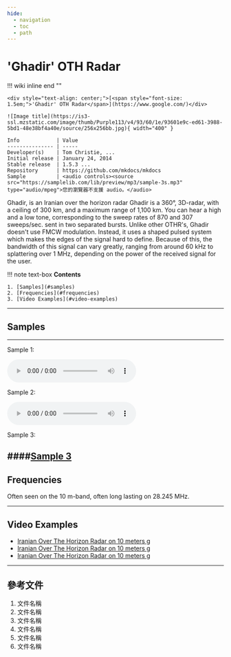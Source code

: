 ```yaml
---
hide:
  - navigation
  - toc
  - path
---
```


# **'Ghadir' OTH Radar**

!!! wiki inline end ""

    <div style="text-align: center;">[<span style="font-size: 1.5em;">'Ghadir' OTH Radar</span>](https://www.google.com/)</div>

    ![Image title](https://is3-ssl.mzstatic.com/image/thumb/Purple113/v4/93/60/1e/93601e9c-ed61-3988-5bd1-48e38bf4a40e/source/256x256bb.jpg){ width="400" }

    Info            | Value
    --------------- | -----
    Developer(s)    | Tom Christie, ...
    Initial release | January 24, 2014
    Stable release  | 1.5.3 ...
    Repository      | https://github.com/mkdocs/mkdocs
    Sample          | <audio controls><source src="https://samplelib.com/lib/preview/mp3/sample-3s.mp3" type="audio/mpeg">您的瀏覽器不支援 audio。</audio>
 

Ghadir, is an Iranian over the horizon radar Ghadir is a 360°, 3D-radar, with a ceiling of 300 km, and a maximum range of 1,100 km. You can hear a high and a low tone, corresponding to the sweep rates of 870 and 307 sweeps/sec. sent in two separated bursts.
Unlike other OTHR's, Ghadir doesn't use FMCW modulation. Instead, it uses a shaped pulsed system which makes the edges of the signal hard to define. Because of this, the bandwidth of this signal can vary greatly, ranging from around 60 kHz to splattering over 1 MHz, depending on the power of the received signal for the user.

!!! note text-box
    **Contents**

    1. [Samples](#samples)
    2. [Frequencies](#frequencies)
    3. [Video Examples](#video-examples)


---

## Samples
---

Sample 1:

<audio controls>
  <source src="https://samplelib.com/lib/preview/mp3/sample-3s.mp3" type="audio/mpeg">
  您的瀏覽器不支援 audio。
</audio>

Sample 2:

<audio controls>
  <source src="https://samplelib.com/lib/preview/mp3/sample-3s.mp3" type="audio/mpeg">
  您的瀏覽器不支援 audio。
</audio>

Sample 3:

####[Sample 3](https://www.google.com/) 
---

## Frequencies

Often seen on the 10 m-band, often long lasting on 28.245 MHz.

---

## Video Examples

- [Iranian Over The Horizon Radar on 10 meters g](https://www.google.com/) 
- [Iranian Over The Horizon Radar on 10 meters g](https://www.google.com/) 
- [Iranian Over The Horizon Radar on 10 meters g](https://www.google.com/) 

---

## 參考文件

1. 文件名稱
2. 文件名稱
3. 文件名稱
4. 文件名稱
5. 文件名稱
6. 文件名稱
